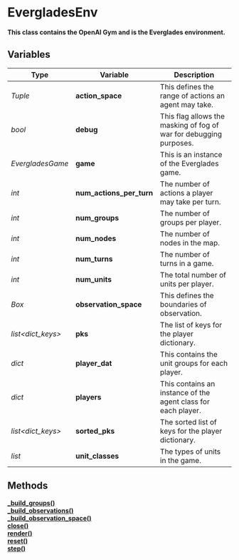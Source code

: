 # EvergladesEnv
**This class contains the OpenAI Gym and is the Everglades environment.**

## Variables
|Type               |Variable                   |                       Description                                 |
|-------------------|---------------------------|-------------------------------------------------------------------|
|*Tuple*            |**action_space**           |This defines the range of actions an agent may take.               |
|*bool*             |**debug**                  |This flag allows the masking of fog of war for debugging purposes. |
|*EvergladesGame*   |**game**                   |This is an instance of the Everglades game.                        |
|*int*              |**num_actions_per_turn**   |The number of actions a player may take per turn.                  |
|*int*              |**num_groups**             |The number of groups per player.                                   |
|*int*              |**num_nodes**              |The number of nodes in the map.                                    |
|*int*              |**num_turns**              |The number of turns in a game.                                     |
|*int*              |**num_units**              |The total number of units per player.                              |
|*Box*              |**observation_space**      |This defines the boundaries of observation.                        |
|*list<dict_keys>*  |**pks**                    |The list of keys for the player dictionary.                        |
|*dict*             |**player_dat**             |This contains the unit groups for each player.                     |
|*dict*             |**players**                |This contains an instance of the agent class for each player.      |
|*list<dict_keys>*  |**sorted_pks**             |The sorted list of keys for the player dictionary.                 |
|*list*             |**unit_classes**           |The types of units in the game.                                    |

## Methods
[**_build_groups()**](../Methods/_build_groups().md)  
[**_build_observations()**](../Methods/_build_observations().md)  
[**_build_observation_space()**](../Methods/_build_observation_space().md)  
[**close()**](../Methods/close().md)  
[**render()**](../Methods/render().md)  
[**reset()**](../Methods/reset().md)  
[**step()**](../Methods/step().md)  